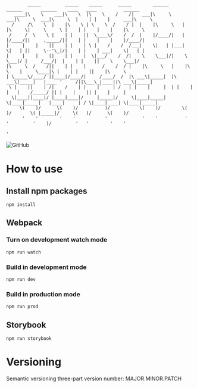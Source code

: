 ```
        _____         _____    _____      _____        ______          ______       ______    ____   ____          ______  
   ____|\    \    ___|\    \  |\    \    /    /|   ___|\     \     ___|\     \  ___|\     \  |    | |    |     ___|\     \ 
  /     /\    \  |    |\    \ | \    \  /    / |  |    |\     \   |    |\     \|     \     \ |    | |    |    |    |\     \
 /     /  \    \ |    | |    ||  \____\/    /  /  |    |/____/|   |    |/____/||     ,_____/||    | |    |    |    |/____/|
|     |    |    ||    | |    | \ |    /    /  /___|    \|   | |___|    \|   | ||     \--'\_|/|    | |    | ___|    \|   | |
|     |    |    ||    | |    |  \|___/    /  /|    \    \___|/|    \    \___|/ |     /___/|  |    | |    ||    \    \___|/ 
|\     \  /    /||    | |    |      /    /  / |    |\     \   |    |\     \    |     \____|\ |    | |    ||    |\     \    
| \_____\/____/ ||____|/____/|     /____/  /  |\ ___\|_____|  |\ ___\|_____|   |____ '     /||\___\_|____||\ ___\|_____|   
 \ |    ||    | /|    /    | |    |`    | /   | |    |     |  | |    |     |   |    /_____/ || |    |    || |    |     |   
  \|____||____|/ |____|____|/     |_____|/     \|____|_____|   \|____|_____|   |____|     | / \|____|____| \|____|_____|   
     \(    )/      \(    )/          )/           \(    )/        \(    )/       \( |_____|/     \(   )/      \(    )/     
      '    '        '    '           '             '    '          '    '         '    )/         '   '        '    '      
                                                                                       '                                   
```
![GitHub](https://img.shields.io/github/license/SirSpec/Odysseus)

# How to use
## Install npm packages
```
npm install
```

## Webpack
### Turn on development watch mode
```
npm run watch
```

### Build in development mode
```
npm run dev
```

### Build in production mode
```
npm run prod
```

## Storybook
```
npm run storybook
```

# Versioning
Semantic versioning three-part version number: MAJOR.MINOR.PATCH